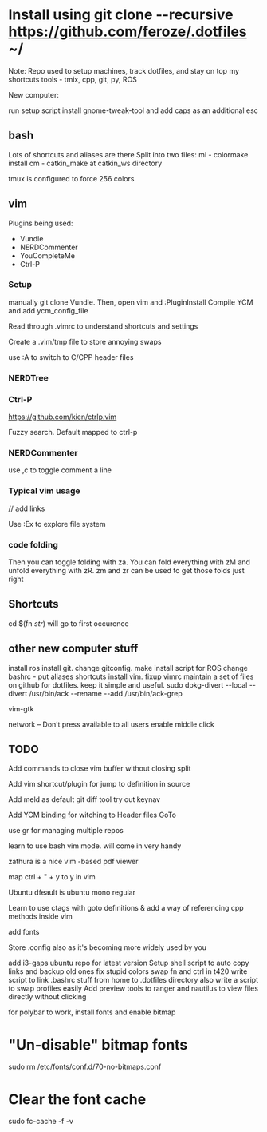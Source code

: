 # Install using git clone --recursive https://github.com/feroze/.dotfiles ~/




Note: Repo used to setup machines, track dotfiles, and stay on top my shortcuts
tools - tmix, cpp, git, py, ROS

New computer:

run setup script
install gnome-tweak-tool and add caps as an additional esc

## bash ##
Lots of shortcuts and aliases are there
Split into two files:
mi - colormake install
cm - catkin_make at catkin_ws directory

tmux is configured to force 256 colors

## vim ##

Plugins being used:
* Vundle
* NERDCommenter
* YouCompleteMe
* Ctrl-P

### Setup ###

manually git clone Vundle. Then, open vim and :PluginInstall
Compile YCM and add ycm_config_file

Read through .vimrc to understand shortcuts and settings

Create a .vim/tmp file to store annoying swaps

use :A to switch to C/CPP header files

### NERDTree ###

### Ctrl-P ###
https://github.com/kien/ctrlp.vim

Fuzzy search.
Default mapped to ctrl-p

### NERDCommenter ###
use ,c to toggle comment a line

### Typical vim usage ###
// add links

Use :Ex to explore file system

### code folding ###
Then you can toggle folding with za. You can fold everything with zM and unfold everything with zR. zm and zr can be used to get those folds just right

## Shortcuts ##
cd $(fn *str*) will go to first occurence

## other new computer stuff ##

install ros
install git. change gitconfig.
make install script for ROS
change bashrc - put aliases shortcuts
install vim.  fixup vimrc
maintain a set of files on github for dotfiles. keep it simple and useful.
sudo dpkg-divert --local --divert /usr/bin/ack --rename --add /usr/bin/ack-grep 

vim-gtk

network – Don’t press available to all users
enable middle click

## TODO ##
Add commands to close vim buffer without closing split

Add vim shortcut/plugin for jump to definition in source

Add meld as default git diff tool
try out keynav

Add YCM binding for witching to Header files GoTo

use gr for managing multiple repos

learn to use bash vim mode. will come in very handy

zathura is a nice vim -based pdf viewer

map ctrl + " + y to y in vim

Ubuntu dfeault is ubuntu mono regular

Learn to use ctags with goto definitions & 
add a way of referencing cpp methods inside vim

add fonts

Store .config also as it's becoming more widely used by you

add i3-gaps ubuntu repo for latest version
Setup shell script to auto copy links and backup old ones
fix stupid colors
swap fn and ctrl in t420
write script to link .bashrc stuff from home to .dotfiles directory
also write a script to swap profiles easily
Add preview tools to ranger and nautilus to view files directly without clicking

for polybar to work, install fonts and enable bitmap

# "Un-disable" bitmap fonts
sudo rm /etc/fonts/conf.d/70-no-bitmaps.conf
# Clear the font cache
sudo fc-cache -f -v
